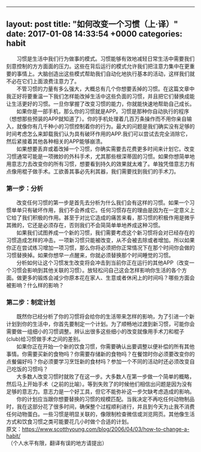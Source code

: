 ---
 layout: post
 title:  "如何改变一个习惯（上·译）"
 date:   2017-01-08 14:33:54 +0000
 categories: habit
 ---
<div>       习惯是生活中我们行为做事的模式。习惯能够有效地减轻日常生活中需要我们刻意控制的方方面面的压力。这些在背后运行的模式允许我们把注意力集中在更重要的事情上。大脑创造出这些模式帮助我们自动化地执行基本的活动，这样我们就不必在它们上面浪费注意力了。</div>
<div></div>
<div>       不管习惯的力量有多么强大，大概总有几个你想要丢掉的习惯。在这篇文章中我正好将要重温一下我们怎样能改掉生活中这些负面的习惯，并且把它们替换成能让生活更好的习惯。一旦你掌握了改变习惯的能力，你就能快速地帮助自己成长。</div>
<div></div>
<div>       如果你是一部手机，那么你的习惯就是APP。习惯是那种你自动执行的程序（想想那些预装的APP就知道了）。你的手机处理着几百万条操作而不用你亲自输入，就像你有几千种小的习惯控制着你的行为。最大的问题是我们确实没有足够的时间考虑怎么来卸载我们认为具有破环作用的APP.我们可以尝试去完全消除它，然后紧接着其他各种相关的APP能够崩溃。</div>
<div></div>
<div>       如果想要丢弃或着改掉一个习惯，你确实需要去花费更多时间来计划它。改变习惯通常可能是一项微妙的外科手术，尤其那些根深蒂固的习惯。如果你想简单地用意志力去改变你的所有习惯，想要看到持久的效果就太难了。单独凭借意志力有点像用棍子做手术。工欲善其事必先利其器，我们需要找到我们的手术刀。</div>
<div></div>
<div></div>
<h3><strong>第一步：分析</strong></h3>
<div>       改变任何习惯的第一步是首先去分析为什么我们会有这样的习惯。如果一个习惯单单只有破坏作用，我们不会养成它。任何习惯存在的理由是因为在一定意义上它给了我们积极的作用。甚至于对比它造成的痛苦来看，那习惯的积极作用是微乎其微的，它还是必须存在，否则我们不会简简单单地养成这种习惯。</div>
<div></div>
<div>       如果我们试图养成一个新的习惯，我们需要考虑这个新习惯将会对已经存在的习惯造成怎样的冲击。一项新习惯只能被改变，从不会被去除或者增加。所以如果你正在尝试练习增加一项习惯，那么你将必须把你正常情况下在那个时间你会做的习惯替换掉。如果你想早一点醒来，你就必须替换那个时间睡觉的习惯。</div>
<div></div>
<div>       分析如何让这个习惯发生改变将会冲击到当前你正在运行的其他APP（改变一个习惯会影响到其他关联的习惯）。放轻松问自己这会怎样影响你生活的各个方面。做更多的锻炼会减少你原本花在家人、生意或者休闲上的时间吗？哪些方面会被影响？什么样的影响？</div>
<div></div>
<div></div>
<h3><strong>第二步：制定计划</strong></h3>
<div>       既然你已经分析了你的习惯将会给你的生活带来怎样的影响，为了引进一个新计划到你的生活中，你首先要制定一个计划。为了顺畅地过渡到新习惯，可能你会需要做一组细小的习惯调整。辨认出很多这些细小的改变就像用手术刀和棍子(club)给习惯做手术之间的差别。</div>
<div></div>
<div>       如果你正在开始一个新的饮食习惯，你需要确认出要调整以便补偿的所有其他事情。你需要买新的食物吗？你需要存储新的食物吗？在餐馆时你必须要改变你的点餐偏好吗？你必须要学习烹饪新的食材吗？参加一个不同的活动时还必须改变自己吃饭的习惯吗？</div>
<div></div>
<div>       大多数人改变习惯时就败了在这一步。大多数人在第一步做一个简单的概略，然后马上开始手术（之前的比喻）。等到失败了的时候他们相信出问题是因为没有足够的意志力。意志力是一个好工具，但它不能弥补这一步欠缺考虑造成的影响。</div>
<div></div>
<div>       你的计划应当跟你想要替换的习惯的规模匹配。当我决定不再吃任何动物制品时，我在这部分花了很多时间，确保整个过程顺利进行，并且到今天为止我不消费任何动物蛋白。一些习惯是明显关联的，像限制检查微信或浏览网页。其他像生活方式和饮食习惯之类可能要花几小时做个合适的计划。</div>
<div></div>
<div></div>
<div>
<div>原文：<a href="https://www.scotthyoung.com/blog/2006/04/03/how-to-change-a-habit/">https://www.scotthyoung.com/blog/2006/04/03/how-to-change-a-habit/</a></div>
</div>
<div> （个人水平有限，翻译有误的地方请提出）</div>